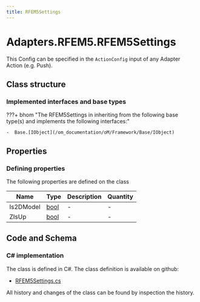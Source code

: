```yaml
---
title: RFEM5Settings
---
```


# Adapters.RFEM5.RFEM5Settings

This Config can be specified in the `ActionConfig` input of any Adapter Action (e.g. Push).

## Class structure

### Implemented interfaces and base types

???+ bhom "The RFEM5Settings in inheriting from the following base type(s) and implements the following interfaces:"

    -  Base.[IObject](/om_documentation/oM/Framework/Base/IObject)


## Properties



### Defining properties

The following properties are defined on the class

| Name             | Type             | Description      | Quantity         |
|------------------|------------------|------------------|------------------|
| Is2DModel | [bool](https://learn.microsoft.com/en-us/dotnet/api/System.Boolean?view=netstandard-2.0) | - | - |
| ZIsUp | [bool](https://learn.microsoft.com/en-us/dotnet/api/System.Boolean?view=netstandard-2.0) | - | - |


## Code and Schema

### C# implementation

The class is defined in C#. The class definition is available on github:

- [RFEM5Settings.cs](https://github.com/BHoM/RFEM5_Toolkit/blob/develop/RFEM5_oM/RFEM5\RFEM5Settings.cs)

All history and changes of the class can be found by inspection the history.
